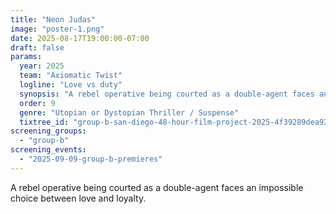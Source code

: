 ```yaml
---
title: "Neon Judas"
image: "poster-1.png"
date: 2025-08-17T19:00:00-07:00
draft: false
params:
  year: 2025
  team: "Axiomatic Twist"
  logline: "Love vs duty"
  synopsis: "A rebel operative being courted as a double-agent faces an impossible choice between love and loyalty."
  order: 9
  genre: "Utopian or Dystopian Thriller / Suspense"
  tixtree_id: "group-b-san-diego-48-hour-film-project-2025-4f39289dea92"
screening_groups:
  - "group-b"
screening_events:
  - "2025-09-09-group-b-premieres"
---
```


A rebel operative being courted as a double-agent faces an impossible choice between love and loyalty.
